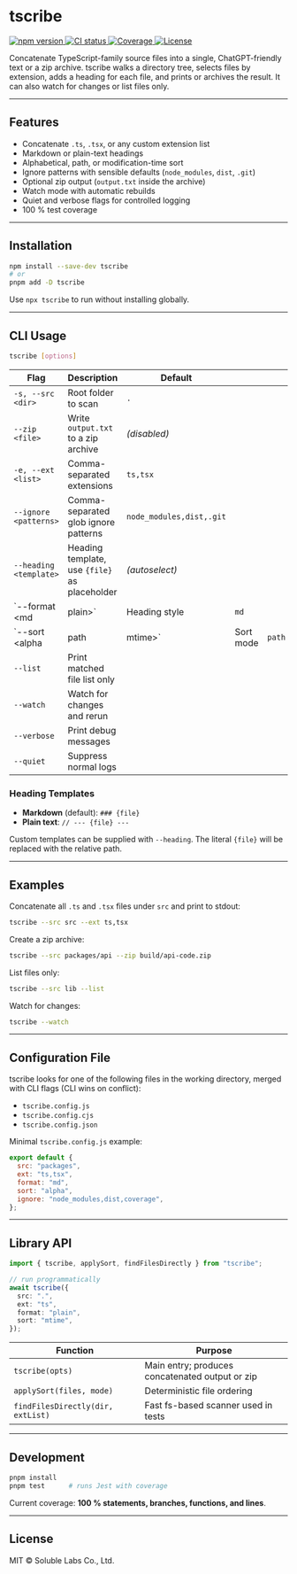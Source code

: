 # tscribe

<p>
  <a href="https://www.npmjs.com/package/tscribe">
    <img src="https://img.shields.io/npm/v/tscribe.svg?style=flat-square" alt="npm version" />
  </a>
  <a href="https://github.com/champ8644/tscribe/actions">
    <img src="https://img.shields.io/github/actions/workflow/status/champ8644/tscribe/ci.yml?branch=main&style=flat-square" alt="CI status" />
  </a>
  <a href="https://codecov.io/gh/champ8644/tscribe">
    <img src="https://img.shields.io/codecov/c/gh/champ8644/tscribe?style=flat-square" alt="Coverage" />
  </a>
  <a href="https://github.com/champ8644/tscribe/blob/main/LICENSE">
    <img src="https://img.shields.io/github/license/champ8644/tscribe?style=flat-square" alt="License" />
  </a>
</p>

Concatenate TypeScript-family source files into a single, ChatGPT-friendly text or a zip archive.
tscribe walks a directory tree, selects files by extension, adds a heading for each file, and prints or archives the result. It can also watch for changes or list files only.

---

## Features

- Concatenate `.ts`, `.tsx`, or any custom extension list
- Markdown or plain-text headings
- Alphabetical, path, or modification-time sort
- Ignore patterns with sensible defaults (`node_modules`, `dist`, `.git`)
- Optional zip output (`output.txt` inside the archive)
- Watch mode with automatic rebuilds
- Quiet and verbose flags for controlled logging
- 100 % test coverage

---

## Installation

```bash
npm install --save-dev tscribe
# or
pnpm add -D tscribe
```

Use `npx tscribe` to run without installing globally.

---

## CLI Usage

```bash
tscribe [options]
```

| Flag                   | Description                                   | Default                  |           |        |
| ---------------------- | --------------------------------------------- | ------------------------ | --------- | ------ |
| `-s, --src <dir>`      | Root folder to scan                           | `.`                      |           |        |
| `--zip <file>`         | Write `output.txt` to a zip archive           | _(disabled)_             |           |        |
| `-e, --ext <list>`     | Comma-separated extensions                    | `ts,tsx`                 |           |        |
| `--ignore <patterns>`  | Comma-separated glob ignore patterns          | `node_modules,dist,.git` |           |        |
| `--heading <template>` | Heading template, use `{file}` as placeholder | _(autoselect)_           |           |        |
| \`--format \<md        | plain>\`                                      | Heading style            | `md`      |        |
| \`--sort \<alpha       | path                                          | mtime>\`                 | Sort mode | `path` |
| `--list`               | Print matched file list only                  |                          |           |        |
| `--watch`              | Watch for changes and rerun                   |                          |           |        |
| `--verbose`            | Print debug messages                          |                          |           |        |
| `--quiet`              | Suppress normal logs                          |                          |           |        |

### Heading Templates

- **Markdown** (default): `### {file}`
- **Plain text**: `// --- {file} ---`

Custom templates can be supplied with `--heading`. The literal `{file}` will be replaced with the relative path.

---

## Examples

Concatenate all `.ts` and `.tsx` files under `src` and print to stdout:

```bash
tscribe --src src --ext ts,tsx
```

Create a zip archive:

```bash
tscribe --src packages/api --zip build/api-code.zip
```

List files only:

```bash
tscribe --src lib --list
```

Watch for changes:

```bash
tscribe --watch
```

---

## Configuration File

tscribe looks for one of the following files in the working directory, merged with CLI flags (CLI wins on conflict):

- `tscribe.config.js`
- `tscribe.config.cjs`
- `tscribe.config.json`

Minimal `tscribe.config.js` example:

```js
export default {
  src: "packages",
  ext: "ts,tsx",
  format: "md",
  sort: "alpha",
  ignore: "node_modules,dist,coverage",
};
```

---

## Library API

```ts
import { tscribe, applySort, findFilesDirectly } from "tscribe";

// run programmatically
await tscribe({
  src: ".",
  ext: "ts",
  format: "plain",
  sort: "mtime",
});
```

| Function                          | Purpose                                         |
| --------------------------------- | ----------------------------------------------- |
| `tscribe(opts)`                   | Main entry; produces concatenated output or zip |
| `applySort(files, mode)`          | Deterministic file ordering                     |
| `findFilesDirectly(dir, extList)` | Fast fs-based scanner used in tests             |

---

## Development

```bash
pnpm install
pnpm test      # runs Jest with coverage
```

Current coverage: **100 % statements, branches, functions, and lines**.

---

## License

MIT © Soluble Labs Co., Ltd.
